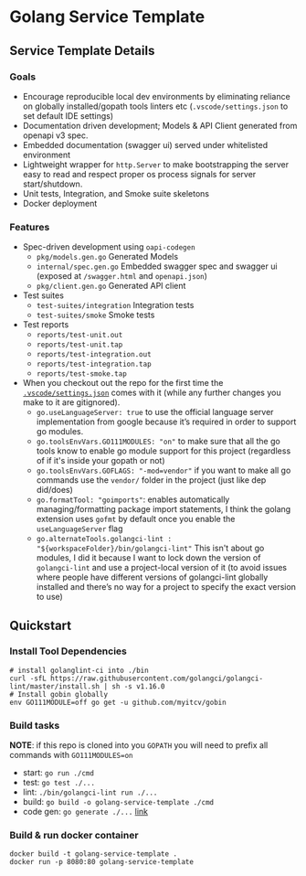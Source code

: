 # Golang Service Template

## Service Template Details

### Goals

* Encourage reproducible local dev environments by eliminating reliance on globally installed/gopath tools linters etc (`.vscode/settings.json` to set default IDE settings)
* Documentation driven development; Models & API Client generated from openapi v3 spec.
* Embedded documentation (swagger ui) served under whitelisted environment
* Lightweight wrapper for `http.Server` to make bootstrapping the server easy to read and respect proper os process signals for server start/shutdown.
* Unit tests, Integration, and Smoke suite skeletons
* Docker deployment

### Features

* Spec-driven development using `oapi-codegen`
  * `pkg/models.gen.go` Generated Models
  * `internal/spec.gen.go` Embedded swagger spec and swagger ui (exposed at `/swagger.html` and `openapi.json`)
  * `pkg/client.gen.go` Generated API client
* Test suites
  * `test-suites/integration` Integration tests
  * `test-suites/smoke` Smoke tests
* Test reports
  * `reports/test-unit.out`
  * `reports/test-unit.tap`
  * `reports/test-integration.out`
  * `reports/test-integration.tap`
  * `reports/test-smoke.tap`
* When you checkout out the repo for the first time the [`.vscode/settings.json`](https://github.com/pseudo-su/golang-service-template/blob/master/.vscode/settings.json) comes with it (while any further changes you make to it are gitignored).
  * `go.useLanguageServer: true` to use the official language server implementation from google because it’s required in order to support go modules.
  * `go.toolsEnvVars.GO111MODULES: "on"` to make sure that all the go tools know to enable go module support for this project (regardless of if it's inside your gopath or not)
  * `go.toolsEnvVars.GOFLAGS: "-mod=vendor"` if you want to make all go commands use the `vendor/` folder in the project (just like dep did/does)
  * `go.formatTool: "goimports"`: enables automatically managing/formatting package import statements, I think the golang extension uses `gofmt` by default once you enable the `useLanguageServer` flag
  * `go.alternateTools.golangci-lint : "${workspaceFolder}/bin/golangci-lint"` This isn't about go modules, I did it because I want to lock down the version of `golangci-lint` and use a project-local version of it (to avoid issues where people have different versions of golangci-lint globally installed and there’s no way for a project to specify the exact version to use)

## Quickstart

### Install Tool Dependencies

```shell
# install golanglint-ci into ./bin
curl -sfL https://raw.githubusercontent.com/golangci/golangci-lint/master/install.sh | sh -s v1.16.0
# Install gobin globally
env GO111MODULE=off go get -u github.com/myitcv/gobin
```

### Build tasks

**NOTE**: if this repo is cloned into you `GOPATH` you will need to prefix all commands with `GO111MODULES=on`

* start: `go run ./cmd`
* test: `go test ./...`
* lint: `./bin/golangci-lint run ./...`
* build: `go build -o golang-service-template ./cmd`
* code gen: `go generate ./...` [link](https://github.com/go-swagger/go-swagger/issues/1724#issuecomment-469335593)

### Build & run docker container

```shell
docker build -t golang-service-template .
docker run -p 8080:80 golang-service-template
```

